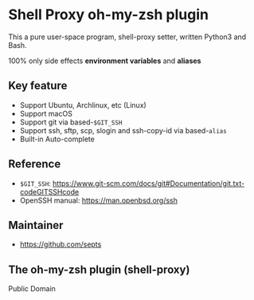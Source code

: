 # Shell Proxy oh-my-zsh plugin

This a pure user-space program, shell-proxy setter, written Python3 and Bash.

100% only side effects **environment variables** and **aliases**

## Key feature

- Support Ubuntu, Archlinux, etc (Linux)
- Support macOS
- Support git via based-`$GIT_SSH`
- Support ssh, sftp, scp, slogin and ssh-copy-id via based-`alias`
- Built-in Auto-complete

## Reference

- `$GIT_SSH`: <https://www.git-scm.com/docs/git#Documentation/git.txt-codeGITSSHcode>
- OpenSSH manual: <https://man.openbsd.org/ssh>

## Maintainer

- <https://github.com/septs>

## The oh-my-zsh plugin (shell-proxy)

Public Domain
